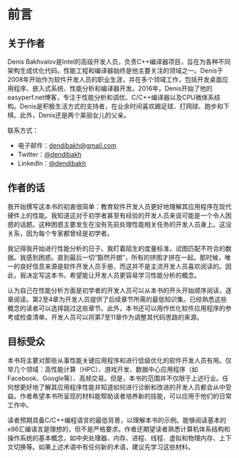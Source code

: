 # 前言 

## 关于作者 

Denis Bakhvalov是Intel的高级开发人员，负责C++编译器项目，旨在为各种不同架构生成优化代码。性能工程和编译器始终是他主要关注的领域之一。Denis于2008年开始作为软件开发人员的职业生涯，并在多个领域工作，包括开发桌面应用程序、嵌入式系统、性能分析和编译器开发。2016年，Denis开始了他的easyperf.net博客，专注于性能分析和调优、C/C++编译器以及CPU微体系结构。Denis是积极生活方式的支持者，在业余时间喜欢踢足球、打网球、跑步和下棋。此外，Denis还是两个美丽女儿的父亲。

联系方式：

- 电子邮件：dendibakh@gmail.com
- Twitter：[\@dendibakh](https://twitter.com/dendibakh)
- LinkedIn：[\@dendibakh](https://www.linkedin.com/in/dendibakh/)

## 作者的话 

我开始撰写这本书的初衷很简单：教育软件开发人员更好地理解其应用程序在现代硬件上的性能。我知道这对于初学者甚至有经验的开发人员来说可能是一个令人困惑的话题。这种困惑主要发生在没有先前处理性能相关任务的开发人员身上。这没关系，因为每个专家都曾经是初学者。

我记得我开始进行性能分析的日子。我盯着陌生的度量标准，试图匹配不符合的数据。我感到困惑。直到最后一切“豁然开朗”，所有的拼图才拼在一起。那时候，唯一的良好信息来源是软件开发人员手册，而这并不是主流开发人员喜欢阅读的。因此，我决定写这本书，希望能让开发人员更容易学习性能分析的概念。

认为自己在性能分析方面是初学者的开发人员可以从本书的开头开始顺序阅读，逐章阅读。第2至4章为开发人员提供了后续章节所需的最低知识集。已经熟悉这些概念的读者可以选择跳过这些章节。此外，本书还可以用作优化软件应用程序的参考或检查清单。开发人员可以将第7至11章作为调整其代码思路的来源。

## 目标受众 

本书将主要对那些从事性能关键应用程序和进行低级优化的软件开发人员有用。仅举几个领域：高性能计算（HPC）、游戏开发、数据中心应用程序（如Facebook、Google等）、高频交易。但是，本书的范围并不仅限于上述行业。任何想更好地了解其应用程序性能并知道如何进行诊断和改进的开发人员都会从中受益。作者希望本书所呈现的材料能帮助读者培养新的技能，可以应用于他们的日常工作中。

读者预期具备C/C++编程语言的最低背景，以理解本书的示例。能够阅读基本的x86汇编语言是理想的，但不是严格要求。作者还期望读者熟悉计算机体系结构和操作系统的基本概念，如中央处理器、内存、进程、线程、虚拟和物理内存、上下文切换等。如果上述术语中有任何新的术语，建议先学习这些材料。
